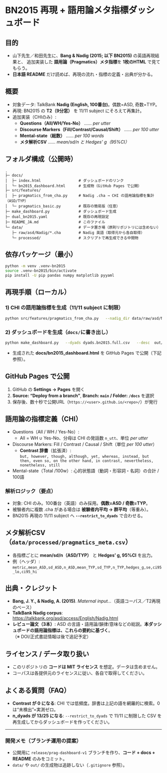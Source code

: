 # BN2015 再現 + 語用論メタ指標ダッシュボード

## 目的
- 山下先生／和田先生に、**Bang & Nadig (2015; 以下 BN2015)** の英語再現結果と、
  追加実装した **語用論（Pragmatics）メタ指標**を **1枚のHTML** で見てもらう。
- **日本語 README** だけ読めば、再現の流れ・指標の定義・出典が分かる。

## 概要
- 対象データ: TalkBank **Nadig (English, 100番台)**。偶数=ASD, 奇数=TYP。
- 再現: BN2015 の **T2（9分窓）** を 11/11 subject にそろえて再集計。
- 追加実装（CHIのみ）:
  - **Questions（All/WH/Yes-No）** …… *per utter*
  - **Discourse Markers（Fill/Contrast/Causal/Shift）** …… *per 100 utter*
  - **Mental-state（総数）** …… *per 100 words*
  - **メタ解析CSV** …… *mean/sd/n と Hedges’ g（95%CI）*

## フォルダ構成（公開時）
```
.
├─ docs/
│  ├─ index.html                 # ダッシュボードのリンク
│  └─ bn2015_dashboard.html      # 生成物（GitHub Pages で公開）
├─ src/features/
│  ├─ pragmatics_from_cha.py     # Nadig .cha → CHI の語用論指標を集計（ASD/TYP）
│  └─ pragmatics_basic.py        # 既存の簡易版（任意）
├─ make_dashboard.py             # ダッシュボード生成
├─ dual_bn2015.yaml              # 既存の再現設定
├─ README_JA.md                  # このファイル
└─ data/                         # データ置き場（原則リポジトリには含めない）
   ├─ raw/asd/Nadig/*.cha        # Nadig 英語（取得元から各自取得）
   └─ processed/                 # スクリプトで再生成できる中間物
```

## 依存パッケージ（最小）
```bash
python -m venv .venv-bn2015
source .venv-bn2015/bin/activate
pip install -U pip pandas numpy matplotlib pyyaml
```

## 再現手順（ローカル）

### 1) CHI の語用論指標を生成（11/11 subject に制限）
```bash
python src/features/pragmatics_from_cha.py   --nadig_dir data/raw/asd/Nadig   --restrict_to_dyads dyads.bn2015.full.csv   --out_csv data/processed/pragmatics_child_group.csv   --byfile_out_csv data/processed/pragmatics_child_byfile.csv   --meta_out data/processed/pragmatics_meta.csv
```

### 2) ダッシュボードを生成（`docs/`に書き出し）
```bash
python make_dashboard.py   --dyads dyads.bn2015.full.csv   --desc  out/bn2015/table3_descriptives_en.csv   --ttest out/bn2015/table2_en_ttests.csv   --out   docs   --prag_child_grp data/processed/pragmatics_child_group.csv   --prag_meta      data/processed/pragmatics_meta.csv
```

- 生成された **docs/bn2015_dashboard.html** を GitHub Pages で公開（下記参照）。

## GitHub Pages で公開
1. GitHub の **Settings → Pages** を開く  
2. **Source: “Deploy from a branch”**, **Branch: `main` / Folder: `/docs`** を選択  
3. 保存後、数十秒で公開URL（`https://<user>.github.io/<repo>/`）が発行

## 語用論の指標定義（CHI）
- Questions（All / WH / Yes-No）:  
  - All = WH ∪ Yes-No、分母は CHI の発話数 `n_utt`、単位 *per utter*
- Discourse Markers: Fill / Contrast / Causal / Shift（単位 *per 100 utter*）  
  - **Contrast 辞書**（拡張済）:  
    `but, however, though, although, yet, whereas, instead, but then, even so, on the other hand,
     in contrast, nevertheless, nonetheless, still`
- Mental-state（Total /100w）: 心的状態語（動詞・形容詞・名詞）の合計 / 100語

### 解析ロジック（要点）
- 対象: CHI のみ。100番台（英語）のみ採用。**偶数=ASD / 奇数=TYP**。
- 被験者内に複数 .cha がある場合は **被験者内平均 → 群平均**（等重み）。
- BN2015 再現の 11/11 subject へ **`--restrict_to_dyads`** で合わせる。

## メタ解析CSV（`data/processed/pragmatics_meta.csv`）
- 各指標ごとに **mean/sd/n（ASD/TYP）** と **Hedges’ g, 95%CI** を出力。
- 例（ヘッダ）:  
  `metric,mean_ASD,sd_ASD,n_ASD,mean_TYP,sd_TYP,n_TYP,hedges_g,se,ci95_lo,ci95_hi`

## 出典・クレジット
- **Bang, J. Y., & Nadig, A. (2015)**. *Maternal input…*（英語コーパス／T2再現のベース）  
- **TalkBank Nadig corpus**: <https://talkbank.org/asd/access/English/Nadig.html>  
- **レビュー論文（3本）**: ASD の言語・語用論/韻律/意味などの総説。**本ダッシュボードの語用論指標は、これらの要約に基づく**。  
  （※ DOI/正式書誌情報は後で追記予定）

## ライセンス / データ取り扱い
- このリポジトリの **コードは MIT ライセンス** を想定。データは含めません。
- コーパスは各提供元のライセンスに従い、各自で取得してください。

## よくある質問（FAQ）
- **Contrast が 0 になる**: CHI では低頻度。辞書は上記の語を網羅的に検索。0 は“未検出”=実測ゼロ。
- **n_dyads が 13/25 になる**: `--restrict_to_dyads` で 11/11 に制限した CSV を再生成してからダッシュボードを作ってください。

---

### 開発メモ（ブランチ運用の提案）
- 公開用に `release/prag-dashboard-v1` ブランチを作り、**コード + docs + README** のみをコミット。
- `data/` や `out/` の生成物は追跡しない（`.gitignore` 参照）。

